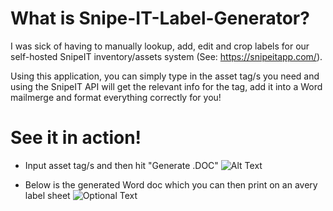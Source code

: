 # What is Snipe-IT-Label-Generator?
I was sick of having to manually lookup, add, edit and crop labels for our self-hosted SnipeIT inventory/assets system 
(See: https://snipeitapp.com/). 

Using this application, you can simply type in the asset tag/s you need and using the SnipeIT API will get the relevant info for the tag, add it into a Word mailmerge and format everything correctly for you!

# See it in action!
  - Input asset tag/s and then hit "Generate .DOC"
  ![Alt Text](https://media.giphy.com/media/fV1ELr4ENx6EQoWUU3/giphy.gif)
 
 
 
  - Below is the generated Word doc which you can then print on an avery label sheet
  ![Optional Text](../master/img/word_labels.png)

